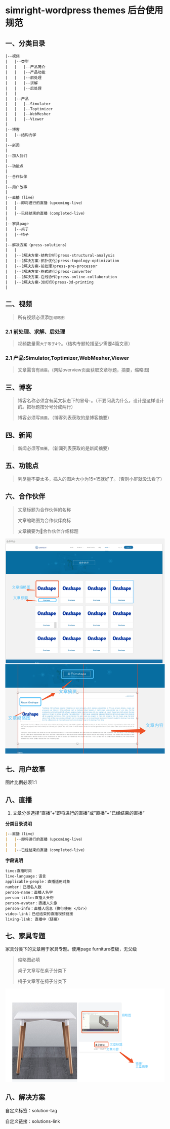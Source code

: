 # simright-wordpress themes 后台使用规范

## 一、分类目录
```
|--视频
|   |--类型
|   |   |--产品简介
|   |   |--产品功能
|   |   |--前处理
|   |   |--求解
|   |   |--后处理
|   |
|   |--产品
|   |   |--Simulator
|   |   |--Toptimizer
|   |   |--WebMesher
|   |   |--Viewer
|
|--博客
|   |--结构力学
|
|--新闻
|
|--加入我们
|
|--功能点
|
|--合作伙伴
|
|--用户故事
|
|--直播（live）
|	|--即将进行的直播（upcoming-live）
|	|
|	|--已经结束的直播（completed-live）
|
|--家具page
|   |--桌子
|   |--椅子
|
|--解决方案（press-solutions）
|   |
|   |--(解决方案-结构分析)press-structural-analysis
|   |--(解决方案-拓扑优化)press-topology-optimization
|   |--(解决方案-前处理)press-pre-processor
|   |--(解决方案-格式转化)press-converter
|   |--(解决方案-在线协作)press-online-collaboration
|   |--(解决方案-3D打印)press-3d-printing
|
```

## 二、视频
> 所有视频必须添加`缩略图`
### 2.1 前处理、求解、后处理
> 视频数量需`大于等于4个`。（结构专题轮播至少需要4篇文章）
### 2.1 产品:Simulator,Toptimizer,WebMesher,Viewer
> 文章需含有`摘要`。(网站overview页面获取文章标题，摘要，缩略图)
## 三、博客
> 博客名称必须含有英文状态下的冒号`:`。（不要问我为什么，设计是这样设计的。把标题按分号分成两行）
>
> 博客必须写`摘要`。（博客列表获取的是博客摘要）
## 四、新闻
> 新闻必须写`摘要`。（新闻列表获取的是新闻摘要）
## 五、功能点
> 列尽量不要太多，插入的图片大小为15*15就好了。（否则小屏就没法看了）
## 六、合作伙伴
> 文章标题为合作伙伴的名称
>
> 文章缩略图为合作伙伴商标
>
> 文章摘要为合作伙伴介绍标题

![list](./img/partner1.png)
![details](./img/partner2.png)



## 七、用户故事

图片比例必须1:1

## 八、直播

1. 文章分类选择“直播”+“即将进行的直播”或”直播“+”已经结束的直播“

**分类目录说明**

```markdown
|--直播（live）
|	|--即将进行的直播（upcoming-live）
|	|
|	|--已经结束的直播（completed-live）

```



**字段说明**

```
time:直播时间
live-language：语言
applicable-people：直播适用对象
number：已报名人数
person-name：直播人名字
person-title:直播人头衔
person-avatar：直播人头像
person-info：直播人信息（换行使用 </br>）
video-link：已经结束的直播视频链接
living-link: 直播中（链接）
```



## 七、家具专题

家具分类下的文章用于家具专题。使用page furniture模板，无父级
>
> 缩略图必填
>
> 桌子文章写在桌子分类下
>
> 椅子文章写在椅子分类下

![furniture](./img/furniture.png)

## 八、解决方案

自定义标签：solution-tag

自定义链接：solutions-link




